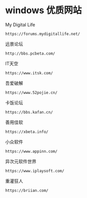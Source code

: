 # windows 优质网站


My Digital Life

    https://forums.mydigitallife.net/
    
远景论坛

    http://bbs.pcbeta.com/
    
IT天空

    https://www.itsk.com/
    
吾爱破解

    https://www.52pojie.cn/
    
卡饭论坛

    https://bbs.kafan.cn/

善用佳软

    https://xbeta.info/
    
小众软件

    https://www.appinn.com/
    
异次元软件世界

    https://www.iplaysoft.com/
    
重灌狂人

    https://briian.com/
